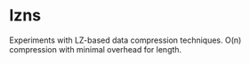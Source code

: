# lzns
Experiments with LZ-based data compression techniques.  O(n) compression with minimal overhead for length.
